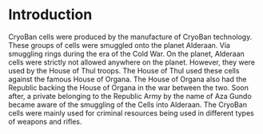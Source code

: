 # Introduction
CryoBan cells were produced by the manufacture of CryoBan technology.
These groups of cells were smuggled onto the planet Alderaan.
Via smuggling rings during the era of the Cold War.
On the planet, Alderaan cells were strictly not allowed anywhere on the planet.
However, they were used by the House of Thul troops.
The House of Thul used these cells against the famous House of Organa.
The House of Organa also had the Republic backing the House of Organa in the war between the two.
Soon after, a private belonging to the Republic Army by the name of Aza Gundo became aware of the smuggling of the Cells into Alderaan.
The CryoBan cells were mainly used for criminal resources being used in different types of weapons and rifles.